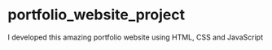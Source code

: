 # portfolio_website_project
I developed this amazing portfolio website using HTML, CSS and JavaScript
